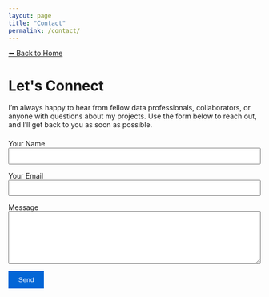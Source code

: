 ```yaml
---
layout: page
title: "Contact"
permalink: /contact/
---
```


[⬅ Back to Home](/)

# Let's Connect

I’m always happy to hear from fellow data professionals, collaborators, or anyone with questions about my projects. Use the form below to reach out, and I’ll get back to you as soon as possible.


<form action="https://formspree.io/f/mpwjabvo" method="POST" style="margin-top: 1.5em;">
  <div style="margin-bottom: 1em;">
    <label for="name">Your Name</label><br>
    <input type="text" name="name" id="name" required style="width: 100%; padding: 0.5em;">
  </div>

  <div style="margin-bottom: 1em;">
    <label for="email">Your Email</label><br>
    <input type="email" name="email" id="email" required style="width: 100%; padding: 0.5em;">
  </div>

  <div style="margin-bottom: 1em;">
    <label for="message">Message</label><br>
    <textarea name="message" id="message" rows="6" required style="width: 100%; padding: 0.5em;"></textarea>
  </div>

  <button type="submit" style="padding: 0.75em 1.5em; background-color: #0366d6; color: white; border: none; cursor: pointer;">Send</button>
</form>


